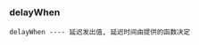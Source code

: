 ### delayWhen

`delayWhen ---- 延迟发出值, 延迟时间由提供的函数决定`

<code src="../../code/operators/tool/delayWhen.tsx"></code>
